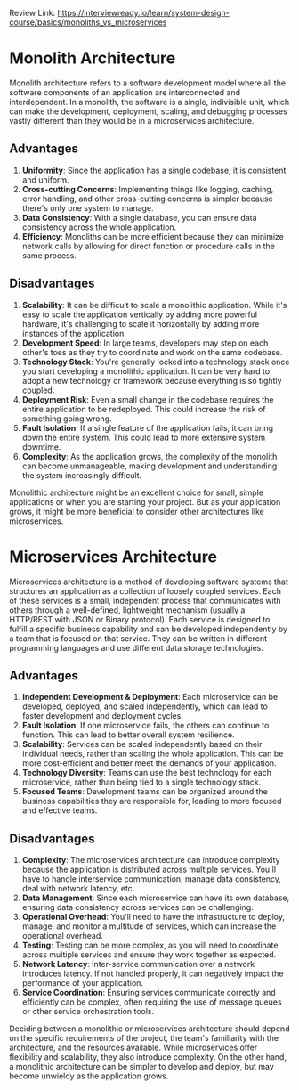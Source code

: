 Review Link: https://interviewready.io/learn/system-design-course/basics/monoliths_vs_microservices

# Monolith Architecture

Monolith architecture refers to a software development model where all the software components of an application are interconnected and interdependent. In a monolith, the software is a single, indivisible unit, which can make the development, deployment, scaling, and debugging processes vastly different than they would be in a microservices architecture.

## Advantages

1. **Uniformity**: Since the application has a single codebase, it is consistent and uniform.
2. **Cross-cutting Concerns**: Implementing things like logging, caching, error handling, and other cross-cutting concerns is simpler because there's only one system to manage.
3. **Data Consistency**: With a single database, you can ensure data consistency across the whole application.
4. **Efficiency**: Monoliths can be more efficient because they can minimize network calls by allowing for direct function or procedure calls in the same process.

## Disadvantages

1. **Scalability**: It can be difficult to scale a monolithic application. While it's easy to scale the application vertically by adding more powerful hardware, it's challenging to scale it horizontally by adding more instances of the application.
2. **Development Speed**: In large teams, developers may step on each other's toes as they try to coordinate and work on the same codebase.
3. **Technology Stack**: You're generally locked into a technology stack once you start developing a monolithic application. It can be very hard to adopt a new technology or framework because everything is so tightly coupled.
4. **Deployment Risk**: Even a small change in the codebase requires the entire application to be redeployed. This could increase the risk of something going wrong.
5. **Fault Isolation**: If a single feature of the application fails, it can bring down the entire system. This could lead to more extensive system downtime.
6. **Complexity**: As the application grows, the complexity of the monolith can become unmanageable, making development and understanding the system increasingly difficult.

Monolithic architecture might be an excellent choice for small, simple applications or when you are starting your project. But as your application grows, it might be more beneficial to consider other architectures like microservices. 

# Microservices Architecture

Microservices architecture is a method of developing software systems that structures an application as a collection of loosely coupled services. Each of these services is a small, independent process that communicates with others through a well-defined, lightweight mechanism (usually a HTTP/REST with JSON or Binary protocol). Each service is designed to fulfill a specific business capability and can be developed independently by a team that is focused on that service. They can be written in different programming languages and use different data storage technologies.

## Advantages

1. **Independent Development & Deployment**: Each microservice can be developed, deployed, and scaled independently, which can lead to faster development and deployment cycles.
2. **Fault Isolation**: If one microservice fails, the others can continue to function. This can lead to better overall system resilience.
3. **Scalability**: Services can be scaled independently based on their individual needs, rather than scaling the whole application. This can be more cost-efficient and better meet the demands of your application.
4. **Technology Diversity**: Teams can use the best technology for each microservice, rather than being tied to a single technology stack.
5. **Focused Teams**: Development teams can be organized around the business capabilities they are responsible for, leading to more focused and effective teams.

## Disadvantages

1. **Complexity**: The microservices architecture can introduce complexity because the application is distributed across multiple services. You'll have to handle interservice communication, manage data consistency, deal with network latency, etc.
2. **Data Management**: Since each microservice can have its own database, ensuring data consistency across services can be challenging.
3. **Operational Overhead**: You'll need to have the infrastructure to deploy, manage, and monitor a multitude of services, which can increase the operational overhead.
4. **Testing**: Testing can be more complex, as you will need to coordinate across multiple services and ensure they work together as expected.
5. **Network Latency**: Inter-service communication over a network introduces latency. If not handled properly, it can negatively impact the performance of your application.
6. **Service Coordination**: Ensuring services communicate correctly and efficiently can be complex, often requiring the use of message queues or other service orchestration tools.

Deciding between a monolithic or microservices architecture should depend on the specific requirements of the project, the team's familiarity with the architecture, and the resources available. While microservices offer flexibility and scalability, they also introduce complexity. On the other hand, a monolithic architecture can be simpler to develop and deploy, but may become unwieldy as the application grows.
